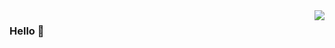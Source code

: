 <img align="right" src="https://github-readme-stats.vercel.app/api?username=laraws&show_icons=true&icon_color=805AD5&text_color=718096&bg_color=ffffff&hide_title=true" />

### Hello 👋
